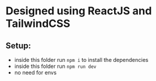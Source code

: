 # Designed using ReactJS and TailwindCSS
## Setup:
- inside this folder run ```npm i``` to install the dependencies
- inside this folder run ```npm run dev```
- no need for envs
